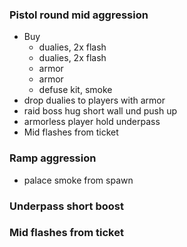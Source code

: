 ### Pistol round mid aggression
- Buy
  - dualies, 2x flash
  - dualies, 2x flash
  - armor
  - armor
  - defuse kit, smoke
- drop dualies to players with armor
- raid boss hug short wall und push up
- armorless player hold underpass
- Mid flashes from ticket

### Ramp aggression
- palace smoke from spawn

### Underpass short boost

### Mid flashes from ticket
